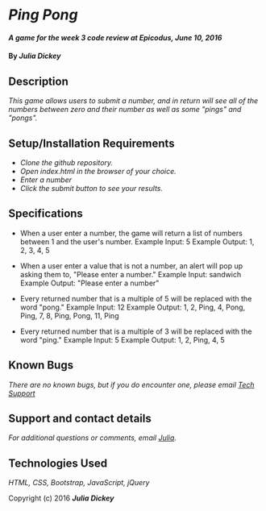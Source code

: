 # _Ping Pong_

#### _A game for the week 3 code review at Epicodus, June 10, 2016_

#### By _**Julia Dickey**_

## Description

_This game allows users to submit a number, and in return will see all of the numbers between zero and their number as well as some "pings" and "pongs"._

## Setup/Installation Requirements

* _Clone the github repository._
* _Open index.html in the browser of your choice._
* _Enter a number_
* _Click the submit button to see your results._

## Specifications

* When a user enter a number, the game will return a list of numbers between 1 and the user's number.
  Example Input: 5
  Example Output: 1, 2, 3, 4, 5

* When a user enter a value that is not a number, an alert will pop up asking them to, "Please enter a number."
  Example Input: sandwich
  Example Output: "Please enter a number"

* Every returned number that is a multiple of 5 will be replaced with the word "pong."
  Example Input: 12
  Example Output: 1, 2, Ping, 4, Pong, Ping, 7, 8, Ping, Pong, 11, Ping

* Every returned number that is a multiple of 3 will be replaced with the word "ping."
  Example Input: 5
  Example Output: 1, 2, Ping, 4, 5

## Known Bugs

_There are no known bugs, but if you do encounter one, please email [Tech Support](techsupport@gmail.com)_

## Support and contact details

_For additional questions or comments, email [Julia](julia@email.com)._

## Technologies Used

_HTML, CSS, Bootstrap, JavaScript, jQuery_

Copyright (c) 2016 **_Julia Dickey_**
